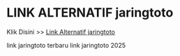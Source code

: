 # LINK ALTERNATIF jaringtoto

Klik Disini >> <a href="https://linksto.pages.dev/">Link Alternatif jaringtoto </a>

link jaringtoto terbaru
link jaringtoto 2025